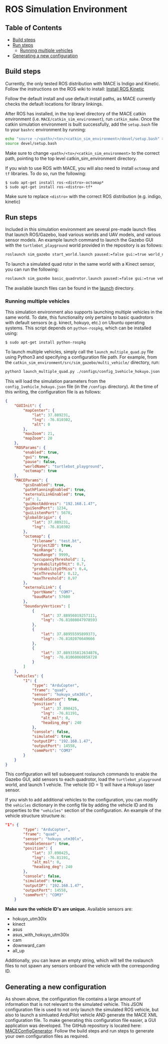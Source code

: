 # ROS Simulation Environment
## Table of Contents
- [Build steps](#building)
- [Run steps](#run)
  - [Running multiple vehicles](#multi)
- [Generating a new configuration](#new-config)

## <a name="building"></a>Build steps
Currently, the only tested ROS distribution with MACE is Indigo and Kinetic. Follow the instructions on the ROS wiki to install:
[Install ROS Kinetic](http://wiki.ros.org/kinetic/Installation/Ubuntu)

Follow the default install and use default install paths, as MACE currently checks the default locations for library linkings.

After ROS has installed, in the top level directory of the MACE catkin environment (i.e. `MACE/catkin_sim_environment`), run `catkin_make`. Once the catkin simulation environment is built successfully, add the `setup.bash` file to your `bashrc` environment by running:

```bash
echo "source ~/<path>/<to>/<catkin_sim_environment>/devel/setup.bash" >> ~/.bashrc
source devel/setup.bash
```
Make sure to change `<path>/<to>/<catkin_sim_environment>` to the correct path, pointing to the top level catkin_sim_environment directory. 

If you wish to use ROS with MACE, you will also need to install `octomap` and `tf` libraries. To do so, run the following:

```
$ sudo apt-get install ros-<distro>-octomap*
$ sudo apt-get install ros-<distro>-tf*
```

Make sure to replace `<distro>` with the correct ROS distribution (e.g. indigo, kinetic)

## <a name="run"></a>Run steps
Included in this simulation environment are several pre-made launch files that launch ROS/Gazebo, load various worlds and UAV models, and various sensor models. An example launch command to launch the Gazebo GUI with the `turtlebot_playground` world provided in the repository is as follows:
```bash
roslaunch sim_gazebo start_world.launch paused:=false gui:=true world_name:=turtlebot_playground
```
To launch a simulated quad rotor in the same world with a Kinect sensor, you can run the following:
```bash
roslaunch sim_gazebo basic_quadrotor.launch paused:=false gui:=true vehicle_id:=1 add_sensors:=true model_name:=kinect world_name:=turtlebot_playground
```
The available launch files can be found in the [launch](https://github.com/heronsystems/MACE/tree/master/catkin_sim_environment/src/sim_gazebo/launch) directory.

### <a name="multi"></a>Running multiple vehicles
This simulation environment also supports launching multiple vehicles in the same world. To date, this functionality only pertains to basic quadrotors with default sensors (e.g. kinect, hokuyo, etc.) on Ubuntu operating systems. This script depends on `python-rospkg`, which can be installed using:

```
$ sudo apt-get install python-rospkg
```

To launch multiple vehicles, simply call the `launch_multiple_quad.py` file using Python3 and specifying a configuration file path. For example, from the `catkin_sim_environment/src/sim_gazebo/multi_vehicle/` directory, run:
```bash
python3 launch_multiple_quad.py ./configs/config_1vehicle_hokuyo.json 
```
This will load the simulation parameters from the `config_1vehicle_hokuyo.json` file (in the `/configs` directory). At the time of this writing, the configuration file is as follows:
```json
{
    "GUIInit": {
        "mapCenter": {
            "lat": 37.889231,
            "lng": -76.810302,
            "alt": 0
        },
        "maxZoom": 21,
        "mapZoom": 20
    },
    "ROSParams": {
        "enabled": true,
        "gui": true,
        "pause": false,
        "worldName": "turtlebot_playground",
        "octomap": true
    },
    "MACEParams": {
        "gcsEnabled": true,
        "pathPlanningEnabled": true,
        "externalLinkEnabled": true,
        "id": 1,
        "guiHostAddress": "192.168.1.47",
        "guiSendPort": 1234,
        "guiListenPort": 5678,
        "globalOrigin": {
            "lat": 37.889231,
            "lng": -76.810302
        },
        "octomap": {
            "filename": "test.bt",
            "project2D": true,
            "minRange": 0,
            "maxRange": 9999,
            "occupancyThreshold": 1,
            "probabilityOfHit": 0.7,
            "probabilityOfMiss": 0.4,
            "minThreshold": 0.12,
            "maxThreshold": 0.97
        },
        "externalLink": {
            "portName": "COM7",
            "baudRate": 57600
        },
        "boundaryVertices": [
            {
                "lat": 37.88956019257111,
                "lng": -76.81080847978593
            },
            {
                "lat": 37.88955595899373,
                "lng": -76.8102076649666
            },
            {
                "lat": 37.889335812634876,
                "lng": -76.81060060858728
            }
        ]
    },
    "vehicles": {
        "1": {
            "type": "ArduCopter",
            "frame": "quad",
            "sensor": "hokuyo_utm30lx",
            "enableSensor": true,
            "position": {
                "lat": 37.890425,
                "lng": -76.81191,
                "alt_msl": 0,
                "heading_deg": 240
            },
            "console": false,
            "simulated": true,
            "outputIP": "192.168.1.47",
            "outputPort": 14558,
            "commPort": "COM3"
        }
    }
}
```
This configuration will tell subsequent roslaunch commands to enable the Gazebo GUI, add sensors to each quadrotor, load the `turtlebot_playground` world, and launch 1 vehicle. The vehicle (ID = 1) will have a Hokuyo laser sensor. 

If you wish to add additional vehicles to the configuration, you can modify the `vehicles` dictionary in the config file by adding the vehicle ID and its properties to the `"vehicles"` section of the configuration. An example of the vehicle structure structure is:
```json
"1": {
        "type": "ArduCopter",
        "frame": "quad",
        "sensor": "hokuyo_utm30lx",
        "enableSensor": true,
        "position": {
            "lat": 37.890425,
            "lng": -76.81191,
            "alt_msl": 0,
            "heading_deg": 240
        },
        "console": false,
        "simulated": true,
        "outputIP": "192.168.1.47",
        "outputPort": 14558,
        "commPort": "COM3"
    }
```

**Make sure the vehicle ID's are unique.** Available sensors are:

* hokuyo_utm30lx
* kinect
* asus
* asus_with_hokuyo_utm30lx
* cam
* downward_cam
* all_up

Additionally, you can leave an empty string, which will tell the roslaunch files to not spawn any sensors onboard the vehicle with the corresponding ID. 

## <a name="new-config"></a>Generating a new configuration
As shown above, the configuration file contains a large amount of information that is not relevant to the simulated vehicle. This JSON configuration file is used to not only launch the simulated ROS vehicle, but also to launch a simluated ArduPilot vehicle AND generate the MACE XML configuration file. To make generating this configuration file easier, a GUI application was developed. The GitHub repository is located here: [MACEConfigGenerator](https://github.com/heronsystems/MACEConfigGenerator). Follow the build steps and run steps to generate your own configuration files as required.